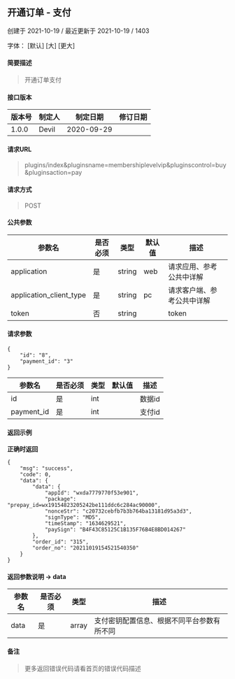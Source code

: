 ## 开通订单 - 支付

创建于 2021-10-19 / 最近更新于 2021-10-19 / 1403

字体： \[默认\] \[大\] \[更大\]

#### 简要描述

> 开通订单支付

#### 接口版本

| 版本号 | 制定人 | 制定日期 | 修订日期 |
| --- | --- | --- | --- |
| 1.0.0 | Devil | 2020-09-29 |  |

#### 请求URL

> plugins/index&pluginsname=membershiplevelvip&pluginscontrol=buy&pluginsaction=pay

#### 请求方式

> POST

#### 公共参数

| 参数名 | 是否必须 | 类型 | 默认值 | 描述 |
| --- | --- | --- | --- | --- |
| application | 是 | string | web | 请求应用、参考公共中详解 |
| application\_client\_type | 是 | string | pc | 请求客户端、参考公共中详解 |
| token | 否 | string |  | token |

#### 请求参数

```
{
    "id": "8",
    "payment_id": "3"
}
```

| 参数名 | 是否必须 | 类型 | 默认值 | 描述 |
| --- | --- | --- | --- | --- |
| id | 是 | int |  | 数据id |
| payment\_id | 是 | int |  | 支付id |

#### 返回示例

**正确时返回**

```
{
    "msg": "success",
    "code": 0,
    "data": {
        "data": {
            "appId": "wxda7779770f53e901",
            "package": "prepay_id=wx19154823205242be111ddc6c284ac90000",
            "nonceStr": "c20732cebfb7b3b764ba13181d95a3d3",
            "signType": "MD5",
            "timeStamp": "1634629521",
            "paySign": "B4F43C85125C1B135F76B4E8BD014267"
        },
        "order_id": "315",
        "order_no": "20211019154521540350"
    }
}
```

#### 返回参数说明 -> data

| 参数名 | 是否必须 | 类型 | 描述 |
| --- | --- | --- | --- |
| data | 是 | array | 支付密钥配置信息、根据不同平台参数有所不同 |

#### 备注

> 更多返回错误代码请看首页的错误代码描述